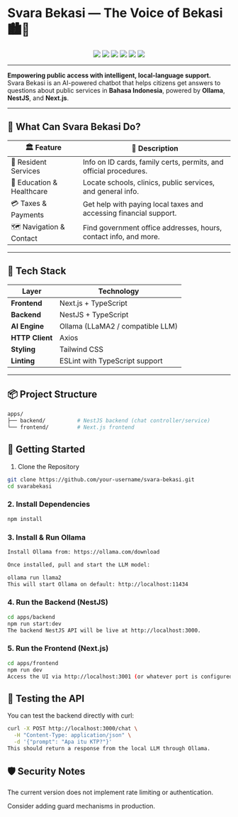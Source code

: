 # Svara Bekasi — The Voice of Bekasi 🏙️💬  
<p align="center">
  <img src="https://img.shields.io/badge/build-passing-brightgreen?style=flat-square" />
  <img src="https://img.shields.io/badge/license-MIT-blue.svg?style=flat-square" />
  <img src="https://img.shields.io/badge/ollama-LLaMA2-success?style=flat-square" />
  <img src="https://img.shields.io/badge/nestjs-%E2%9D%A4-red?style=flat-square" />
  <img src="https://img.shields.io/badge/Next.js-frontend-black?style=flat-square" />
  <img src="https://img.shields.io/badge/TypeScript-strong-blue?style=flat-square" />
</p>

---

**Empowering public access with intelligent, local-language support.**  
Svara Bekasi is an AI-powered chatbot that helps citizens get answers to questions about public services in **Bahasa Indonesia**, powered by **Ollama**, **NestJS**, and **Next.js**.

---

## 🌟 What Can Svara Bekasi Do?

| 🏛️ Feature               | 📌 Description                                                                 |
|--------------------------|---------------------------------------------------------------------------------|
| 🧾 Resident Services      | Info on ID cards, family certs, permits, and official procedures.              |
| 🏫 Education & Healthcare | Locate schools, clinics, public services, and general info.                    |
| 💳 Taxes & Payments       | Get help with paying local taxes and accessing financial support.              |
| 🗺️ Navigation & Contact   | Find government office addresses, hours, contact info, and more.               |

---

## 🧠 Tech Stack

| Layer       | Technology         |
|-------------|--------------------|
| **Frontend**| Next.js + TypeScript |
| **Backend** | NestJS + TypeScript |
| **AI Engine**| Ollama (LLaMA2 / compatible LLM) |
| **HTTP Client**| Axios |
| **Styling** | Tailwind CSS |
| **Linting** | ESLint with TypeScript support |

---

## 📦 Project Structure

```bash
apps/
├── backend/          # NestJS backend (chat controller/service)
└── frontend/         # Next.js frontend
```

## 🚀 Getting Started
1. Clone the Repository
```bash
git clone https://github.com/your-username/svara-bekasi.git
cd svarabekasi
```

### 2. Install Dependencies
```bash
npm install
```

### 3. Install & Run Ollama

```bash
Install Ollama from: https://ollama.com/download

Once installed, pull and start the LLM model:
```

```bash
ollama run llama2
This will start Ollama on default: http://localhost:11434
```

### 4. Run the Backend (NestJS)

```bash
cd apps/backend
npm run start:dev
The backend NestJS API will be live at http://localhost:3000.
```

### 5. Run the Frontend (Next.js)

```bash
cd apps/frontend
npm run dev
Access the UI via http://localhost:3001 (or whatever port is configured).
```

## 🧪 Testing the API
You can test the backend directly with curl:

```bash
curl -X POST http://localhost:3000/chat \
  -H "Content-Type: application/json" \
  -d '{"prompt": "Apa itu KTP?"}'
This should return a response from the local LLM through Ollama.
```

## 🛡️ Security Notes

The current version does not implement rate limiting or authentication.

Consider adding guard mechanisms in production.


